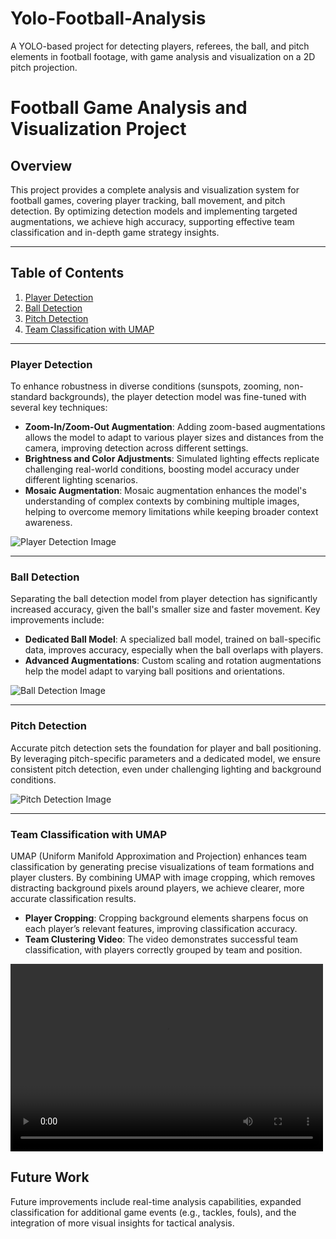 # Yolo-Football-Analysis
A YOLO-based project for detecting players, referees, the ball, and pitch elements in football footage, with game analysis and visualization on a 2D pitch projection.

# Football Game Analysis and Visualization Project

## Overview
This project provides a complete analysis and visualization system for football games, covering player tracking, ball movement, and pitch detection. By optimizing detection models and implementing targeted augmentations, we achieve high accuracy, supporting effective team classification and in-depth game strategy insights.

---

## Table of Contents
1. [Player Detection](#player-detection)
2. [Ball Detection](#ball-detection)
3. [Pitch Detection](#pitch-detection)
4. [Team Classification with UMAP](#team-classification-with-umap)

---

### Player Detection
To enhance robustness in diverse conditions (sunspots, zooming, non-standard backgrounds), the player detection model was fine-tuned with several key techniques:

- **Zoom-In/Zoom-Out Augmentation**: Adding zoom-based augmentations allows the model to adapt to various player sizes and distances from the camera, improving detection across different settings.
- **Brightness and Color Adjustments**: Simulated lighting effects replicate challenging real-world conditions, boosting model accuracy under different lighting scenarios.
- **Mosaic Augmentation**: Mosaic augmentation enhances the model's understanding of complex contexts by combining multiple images, helping to overcome memory limitations while keeping broader context awareness.

![Player Detection Image](path/to/player_detection_image.png)

---

### Ball Detection
Separating the ball detection model from player detection has significantly increased accuracy, given the ball's smaller size and faster movement. Key improvements include:

- **Dedicated Ball Model**: A specialized ball model, trained on ball-specific data, improves accuracy, especially when the ball overlaps with players.
- **Advanced Augmentations**: Custom scaling and rotation augmentations help the model adapt to varying ball positions and orientations.

![Ball Detection Image](path/to/ball_detection_image.png)

---

### Pitch Detection
Accurate pitch detection sets the foundation for player and ball positioning. By leveraging pitch-specific parameters and a dedicated model, we ensure consistent pitch detection, even under challenging lighting and background conditions.

![Pitch Detection Image](path/to/pitch_detection_image.png)

---

### Team Classification with UMAP
UMAP (Uniform Manifold Approximation and Projection) enhances team classification by generating precise visualizations of team formations and player clusters. By combining UMAP with image cropping, which removes distracting background pixels around players, we achieve clearer, more accurate classification results.

- **Player Cropping**: Cropping background elements sharpens focus on each player’s relevant features, improving classification accuracy.
- **Team Clustering Video**: The video demonstrates successful team classification, with players correctly grouped by team and position.

<video src="Yolo-Football-Analysis/Output/465126396_8719396608119833_5638483175966772659_n.mp4" controls="controls" width="500" height="300" type="video/mp4">
    Your browser does not support the video tag.
</video>


## Future Work
Future improvements include real-time analysis capabilities, expanded classification for additional game events (e.g., tackles, fouls), and the integration of more visual insights for tactical analysis.


